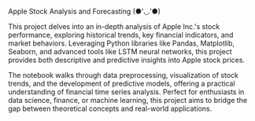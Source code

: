 Apple Stock Analysis and Forecasting   (●'◡'●) 



This project delves into an in-depth analysis of Apple Inc.'s stock performance, exploring historical trends, key financial indicators, and market behaviors. Leveraging Python libraries like Pandas, Matplotlib, Seaborn, and advanced tools like LSTM neural networks, this project provides both descriptive and predictive insights into Apple stock prices.

The notebook walks through data preprocessing, visualization of stock trends, and the development of predictive models, offering a practical understanding of financial time series analysis. Perfect for enthusiasts in data science, finance, or machine learning, this project aims to bridge the gap between theoretical concepts and real-world applications.

